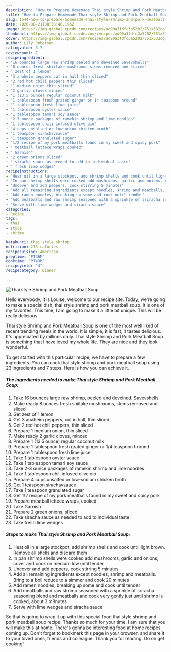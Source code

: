 ```yaml
---
description: "How to Prepare Homemade Thai style Shrimp and Pork Meatball Soup"
title: "How to Prepare Homemade Thai style Shrimp and Pork Meatball Soup"
slug: 1544-how-to-prepare-homemade-thai-style-shrimp-and-pork-meatball-soup
date: 2020-08-21T08:56:46.195Z
image: https://img-global.cpcdn.com/recipes/ad90a3fdfc3a5202/751x532cq70/thai-style-shrimp-and-pork-meatball-soup-recipe-main-photo.jpg
thumbnail: https://img-global.cpcdn.com/recipes/ad90a3fdfc3a5202/751x532cq70/thai-style-shrimp-and-pork-meatball-soup-recipe-main-photo.jpg
cover: https://img-global.cpcdn.com/recipes/ad90a3fdfc3a5202/751x532cq70/thai-style-shrimp-and-pork-meatball-soup-recipe-main-photo.jpg
author: Lily Roberson
ratingvalue: 3.7
reviewcount: 7
recipeingredient:
- "16 bounces large raw shrimp peeled and deveined Savevshells"
- "8 ounces fresh shiitake mushrooms stems removed and sliced"
- " zest of 1 lemon"
- "3 anaheim peppers cut in half thin sliced"
- "2 red hot chili peppers thin sliced"
- "1 medium onion thin sliced"
- "2 garlic cloves mincec"
- "1 (13.5 ounce) regular coconut milk"
- "1 tablespoon fresh grated ginger or 14 teaspoon hround"
- "1 tablespoon fresh lime juice"
- "1 tablespoon oyster sauce"
- "1 tablesppon tamari soy sauce"
- "2-3 ounce packages of ramekin shrimp and lime noodles"
- "1 tablespoon chili infused olive oio"
- "4 cups unsalted or lowsodium chicken broth"
- "1 teaspoon sirachavsauce"
- "1 teaspoon granulated sugar"
- "1/2 recipe of my pork meatballs found in my sweet and spicy pork"
- " meatball lettece wraps cooked"
- " Garnish"
- "2 green onions sliced"
- " siracha sauce as needed to add to individual taste"
- " fresh lime wedges"
recipeinstructions:
- "Heat oil in a large stockpot, add shrimp shells and cook until light brown. Remove all shells and discard them"
- "In pan shrimp shells were cooked add mushrooms, garlic and onions, cover and cook on medium low until tender"
- "Uncover and add peppers, cook stirring 5 minutes"
- "Add all remaining ingredients except noodles, shrimp and meatballs. Bring to a boil reduce to a simmer and cook 20 minutes"
- "Add ramen noodles, breaking up some and cook until tender"
- "Add meatballs and raw shrimp seasoned with a sprinkle of sriracha seasoning blend and meatballs and cook very gently just until shrimp is cooked, about 3 m8nutes"
- "Serve with lime wedges and siracha sauce"
categories:
- Recipe
tags:
- thai
- style
- shrimp

katakunci: thai style shrimp 
nutrition: 213 calories
recipecuisine: American
preptime: "PT36M"
cooktime: "PT43M"
recipeyield: "4"
recipecategory: Dinner

---
```



![Thai style Shrimp and Pork Meatball Soup](https://img-global.cpcdn.com/recipes/ad90a3fdfc3a5202/751x532cq70/thai-style-shrimp-and-pork-meatball-soup-recipe-main-photo.jpg)

Hello everybody, it is Louise, welcome to our recipe site. Today, we're going to make a special dish, thai style shrimp and pork meatball soup. It is one of my favorites. This time, I am going to make it a little bit unique. This will be really delicious.

Thai style Shrimp and Pork Meatball Soup is one of the most well liked of recent trending meals in the world. It is simple, it is fast, it tastes delicious. It's appreciated by millions daily. Thai style Shrimp and Pork Meatball Soup is something that I have loved my whole life. They are nice and they look wonderful.




To get started with this particular recipe, we have to prepare a few ingredients. You can cook thai style shrimp and pork meatball soup using 23 ingredients and 7 steps. Here is how you can achieve it.

<!--inarticleads1-->

##### The ingredients needed to make Thai style Shrimp and Pork Meatball Soup:

1. Take 16 bounces large raw shrimp, peeled and deveined. Savevshells
1. Make ready 8 ounces fresh shiitake mushrooms, stems removed and sliced
1. Get  zest of 1 lemon
1. Get 3 anaheim peppers, cut in half, thin sliced
1. Get 2 red hot chili peppers, thin sliced
1. Prepare 1 medium onion, thin sliced
1. Make ready 2 garlic cloves, mincec
1. Prepare 1 (13.5 ounce) regular coconut milk
1. Prepare 1 tablespoon fresh grated ginger or 1/4 teaspoon hround
1. Prepare 1 tablespoon fresh lime juice
1. Take 1 tablespoon oyster sauce
1. Take 1 tablesppon tamari soy sauce
1. Take 2-3 ounce packages of ramekin shrimp and lime noodles
1. Take 1 tablespoon chili infused olive oio
1. Prepare 4 cups unsalted or low-sodium chicken broth
1. Get 1 teaspoon sirachavsauce
1. Take 1 teaspoon granulated sugar
1. Get 1/2 recipe of my pork meatballs found in my sweet and spicy pork
1. Prepare  meatball lettece wraps, cooked
1. Take  Garnish
1. Prepare 2 green onions, sliced
1. Take  siracha sauce as needed to add to individual taste
1. Take  fresh lime wedges




<!--inarticleads2-->

##### Steps to make Thai style Shrimp and Pork Meatball Soup:

1. Heat oil in a large stockpot, add shrimp shells and cook until light brown. Remove all shells and discard them
1. In pan shrimp shells were cooked add mushrooms, garlic and onions, cover and cook on medium low until tender
1. Uncover and add peppers, cook stirring 5 minutes
1. Add all remaining ingredients except noodles, shrimp and meatballs. Bring to a boil reduce to a simmer and cook 20 minutes
1. Add ramen noodles, breaking up some and cook until tender
1. Add meatballs and raw shrimp seasoned with a sprinkle of sriracha seasoning blend and meatballs and cook very gently just until shrimp is cooked, about 3 m8nutes
1. Serve with lime wedges and siracha sauce




So that is going to wrap it up with this special food thai style shrimp and pork meatball soup recipe. Thanks so much for your time. I am sure that you will make this at home. There's gonna be interesting food at home recipes coming up. Don't forget to bookmark this page in your browser, and share it to your loved ones, friends and colleague. Thank you for reading. Go on get cooking!
